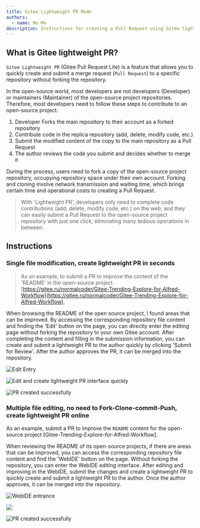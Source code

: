 ```yaml
---
title: Gitee Lightweight PR Mode
authors:
  - name: No Mo
description: Instructions for creating a Pull Request using Gitee lightweight PR mode
---
```


## What is Gitee lightweight PR?

`Gitee Lightweight PR` (Gitee Pull Request Lite) is a feature that allows you to quickly create and submit a merge request (`Pull Request`) to a specific repository without forking the repository.

In the open-source world, most developers are not developers (Developer) or maintainers (Maintainer) of the open-source project repositories. Therefore, most developers need to follow these steps to contribute to an open-source project:

1. Developer Forks the main repository to their account as a forked repository
2. Contribute code in the replica repository (add, delete, modify code, etc.)
3. Submit the modified content of the copy to the main repository as a Pull Request
4. The author reviews the code you submit and decides whether to merge it

During the process, users need to fork a copy of the open-source project repository, occupying repository space under their own account. Forking and cloning involve network transmission and waiting time, which brings certain time and operational costs to creating a Pull Request.

> With 'Lightweight PR', developers only need to complete code contributions (add, delete, modify code, etc.) on the web, and they can easily submit a Pull Request to the open-source project repository with just one click, eliminating many tedious operations in between.

## Instructions

### Single file modification, create lightweight PR in seconds

> As an example, to submit a PR to improve the content of the 'README' in the open-source project [https://gitee.ru/normalcoder/Gitee-Trending-Explore-for-Alfred-Workflow](https://gitee.ru/normalcoder/Gitee-Trending-Explore-for-Alfred-Workflow),

When browsing the README of the open source project, I found areas that can be improved. By accessing the corresponding repository file content and finding the 'Edit' button on the page, you can directly enter the editing page without forking the repository to your own Gitee account. After completing the content and filling in the submission information, you can create and submit a lightweight PR to the author quickly by clicking 'Submit for Review'. After the author approves the PR, it can be merged into the repository.

![](https://images.gitee.ru/uploads/images/2020/0313/082742_a8d773fb_551147.png "Edit Entry")

![](https://images.gitee.ru/uploads/images/2020/0313/083037_f17b136d_551147.png "Edit and create lightweight PR interface quickly")

![](https://images.gitee.ru/uploads/images/2020/0313/083226_55786b86_551147.png "PR created successfully")

### Multiple file editing, no need to Fork-Clone-commit-Push, create lightweight PR online

As an example, submit a PR to improve the `README` content for the open-source project [Gitee-Trending-Explore-for-Alfred-Workflow].

When reviewing the README of its open-source projects, if there are areas that can be improved, you can access the corresponding repository file content and find the 'WebIDE' button on the page. Without forking the repository, you can enter the WebIDE editing interface. After editing and improving in the WebIDE, submit the changes and create a lightweight PR to quickly create and submit a lightweight PR to the author. Once the author approves, it can be merged into the repository.

![](https://images.gitee.ru/uploads/images/2020/0313/083627_09fb38d9_551147.png "WebIDE entrance")

![](https://images.gitee.ru/uploads/images/2020/0313/084337_f25d614c_551147.png)

![](https://images.gitee.ru/uploads/images/2020/0313/084510_7ec4c9a8_551147.png "PR created successfully")